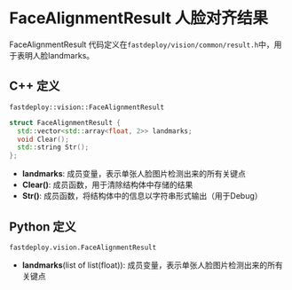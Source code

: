 # FaceAlignmentResult 人脸对齐结果

FaceAlignmentResult 代码定义在`fastdeploy/vision/common/result.h`中，用于表明人脸landmarks。

## C++ 定义

`fastdeploy::vision::FaceAlignmentResult`

```c++
struct FaceAlignmentResult {
  std::vector<std::array<float, 2>> landmarks;
  void Clear();
  std::string Str();
};
```

- **landmarks**: 成员变量，表示单张人脸图片检测出来的所有关键点
- **Clear()**: 成员函数，用于清除结构体中存储的结果
- **Str()**: 成员函数，将结构体中的信息以字符串形式输出（用于Debug）

## Python 定义

`fastdeploy.vision.FaceAlignmentResult`

- **landmarks**(list of list(float)): 成员变量，表示单张人脸图片检测出来的所有关键点
